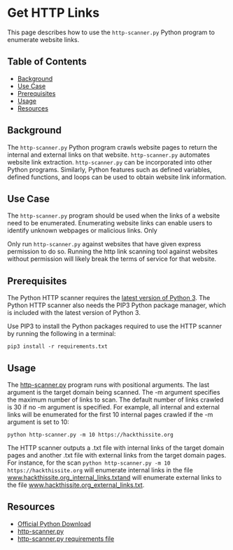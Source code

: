 # Get HTTP Links

This page describes how to use the `http-scanner.py` Python program to enumerate website links.

## Table of Contents
- [Background](#background)
- [Use Case](#use-case)
- [Prerequisites](#prerequisites)
- [Usage](#usage)
- [Resources](#resources)

## Background

The `http-scanner.py` Python program crawls website pages to return the internal and external links on that website. `http-scanner.py` automates website link extraction. `http-scanner.py` can be incorporated into other Python programs. Similarly, Python features such as defined variables, defined functions, and loops can be used to obtain website link information.

## Use Case

The `http-scanner.py` program should be used when the links of a website need to be enumerated. Enumerating website links can enable users to identify unknown webpages or malicious links. Only

Only run `http-scanner.py` against websites that have given express permission to do so. Running the http link scanning tool against websites without permission will likely break the terms of service for that website.

## Prerequisites

The Python HTTP scanner requires the [latest version of Python 3](https://www.python.org/downloads/). The Python HTTP scanner also needs the PIP3 Python package manager, which is included with the latest version of Python 3.

Use PIP3 to install the Python packages required to use the HTTP scanner by running the following in a terminal:

```
pip3 install -r requirements.txt
```

## Usage

The [http-scanner.py](/programs/http-scanner/http-scanner.py) program runs with positional arguments. The last argument is the target domain being scanned. The -m argument specifies the maximum number of links to scan. The default number of links crawled is 30 if no -m argument is specified. For example, all internal and external links will be enumerated for the first 10 internal pages crawled if the -m argument is set to 10:

```
python http-scanner.py -m 10 https://hackthissite.org
```

The HTTP scanner outputs a .txt file with internal links of the target domain pages and another .txt file with external links from the target domain pages. For instance, for the scan `python http-scanner.py -m 10 https://hackthissite.org` will enumerate internal links in the file www.hackthissite.org_internal_links.txtand will enumerate external links to the file www.hackthissite.org_external_links.txt.

## Resources
- [Official Python Download](https://www.python.org/downloads/)
- [http-scanner.py](/programs/http-scanner/http-scanner.py)
- [http-scanner.py requirements file](/programs/http-scanner/requirements.txt)